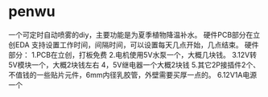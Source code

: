 # penwu
一个可定时自动喷雾的diy，主要功能是为夏季植物降温补水。
硬件PCB部分在立创EDA
支持设置工作时间，间隔时间，可以设置每天几点开始，几点结束。
硬件部分：
1.PCB在立创，打板免费
2.电机使用5V水泵一个，大概几块钱。
3.12V转5V模块一个，大概2块钱左右
4，5V继电器一个大概2块钱
5.其它2P接插件2个、不值钱的一些贴片元件，6mm内径乳胶管，外壁需要买厚一点的。
6.12V1A电源一个
